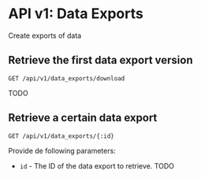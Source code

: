 API v1: Data Exports
==============

Create exports of data

## Retrieve the first data export version
    GET /api/v1/data_exports/download

TODO

## Retrieve a certain data export
    GET /api/v1/data_exports/{:id}
    
Provide de following parameters:

 * `id` - The ID of the data export to retrieve.
TODO

